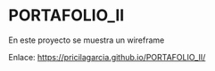 # PORTAFOLIO_II
En este proyecto se muestra un wireframe 

Enlace: https://pricilagarcia.github.io/PORTAFOLIO_II/
